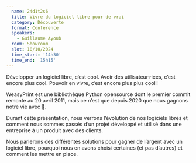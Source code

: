 ```yaml
---
  name: 24d1t2s6
  title: Vivre du logiciel libre pour de vrai
  category: Découverte
  format: Conférence
  speakers: 
    - Guillaume Ayoub
  room: Showroom
  slot: 10/10/2024
  time_start: '14h30'
  time_end: '15h15'
---
```

Développer un logiciel libre, c’est cool. Avoir des utilisateur·rices, c’est encore plus cool. Pouvoir en vivre, c’est encore plus plus cool !

WeasyPrint est une bibliothèque Python opensource dont le premier commit remonte au 20 avril 2011, mais ce n’est que depuis 2020 que nous gagnons notre vie avec 💸.

Durant cette présentation, nous verrons l’évolution de nos logiciels libres et comment nous sommes passés d’un projet développé et utilisé dans une entreprise à un produit avec des clients.

Nous parlerons des différentes solutions pour gagner de l’argent avec un logiciel libre, pourquoi nous en avons choisi certaines (et pas d’autres) et comment les mettre en place.
